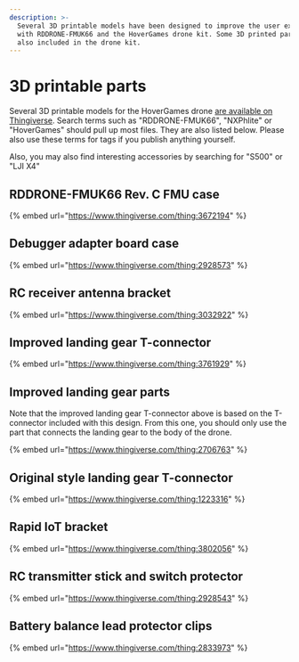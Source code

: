 ```yaml
---
description: >-
  Several 3D printable models have been designed to improve the user experience
  with RDDRONE-FMUK66 and the HoverGames drone kit. Some 3D printed parts are
  also included in the drone kit.
---
```


# 3D printable parts

Several 3D printable models for the HoverGames drone [are available on Thingiverse](https://www.thingiverse.com/search?q=nxphlite&sa=&dwh=1005b06cdfd7d851). Search terms such as "RDDRONE-FMUK66", "NXPhlite" or "HoverGames" should pull up most files. They are also listed below. Please also use these terms for tags if you publish anything yourself. 

Also, you may also find interesting accessories by searching for "S500" or "LJI X4"

## RDDRONE-FMUK66 Rev. C FMU case

{% embed url="https://www.thingiverse.com/thing:3672194" %}

## Debugger adapter board case

{% embed url="https://www.thingiverse.com/thing:2928573" %}

## RC receiver antenna bracket

{% embed url="https://www.thingiverse.com/thing:3032922" %}

## Improved landing gear T-connector

{% embed url="https://www.thingiverse.com/thing:3761929" %}

## Improved landing gear parts

Note that the improved landing gear T-connector above is based on the T-connector included with this design. From this one, you should only use the part that connects the landing gear to the body of the drone.

{% embed url="https://www.thingiverse.com/thing:2706763" %}

## Original style landing gear T-connector

{% embed url="https://www.thingiverse.com/thing:1223316" %}

## Rapid IoT bracket

{% embed url="https://www.thingiverse.com/thing:3802056" %}

## RC transmitter stick and switch protector

{% embed url="https://www.thingiverse.com/thing:2928543" %}

## Battery balance lead protector clips

{% embed url="https://www.thingiverse.com/thing:2833973" %}

